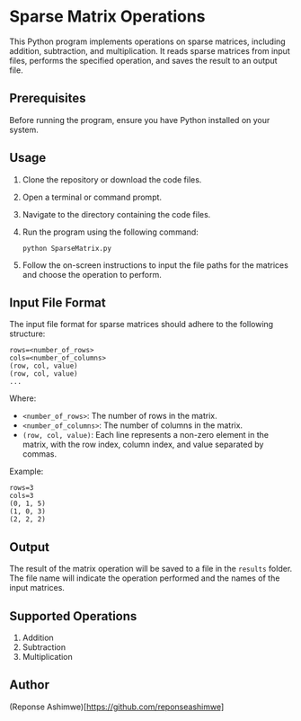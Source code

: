 # Sparse Matrix Operations

This Python program implements operations on sparse matrices, including addition, subtraction, and multiplication. It reads sparse matrices from input files, performs the specified operation, and saves the result to an output file.

## Prerequisites

Before running the program, ensure you have Python installed on your system.

## Usage

1. Clone the repository or download the code files.
2. Open a terminal or command prompt.
3. Navigate to the directory containing the code files.
4. Run the program using the following command:

   ```
   python SparseMatrix.py
   ```

5. Follow the on-screen instructions to input the file paths for the matrices and choose the operation to perform.

## Input File Format

The input file format for sparse matrices should adhere to the following structure:

```
rows=<number_of_rows>
cols=<number_of_columns>
(row, col, value)
(row, col, value)
...
```

Where:

- `<number_of_rows>`: The number of rows in the matrix.
- `<number_of_columns>`: The number of columns in the matrix.
- `(row, col, value)`: Each line represents a non-zero element in the matrix, with the row index, column index, and value separated by commas.

Example:

```
rows=3
cols=3
(0, 1, 5)
(1, 0, 3)
(2, 2, 2)
```

## Output

The result of the matrix operation will be saved to a file in the `results` folder. The file name will indicate the operation performed and the names of the input matrices.

## Supported Operations

1. Addition
2. Subtraction
3. Multiplication

## Author

(Reponse Ashimwe)[https://github.com/reponseashimwe]
